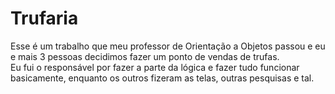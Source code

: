 # Trufaria
Esse é um trabalho que meu professor de Orientação a Objetos passou e eu e mais 3 pessoas decidimos fazer um ponto de vendas de trufas.<br>
Eu fui o responsável por fazer a parte da lógica e fazer tudo funcionar basicamente, enquanto os outros fizeram as telas, outras pesquisas e tal.
